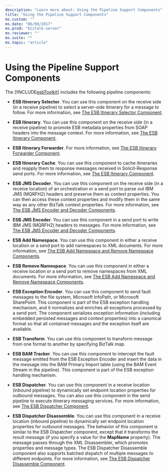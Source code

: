 ```yaml
---
description: "Learn more about: Using the Pipeline Support Components"
title: "Using the Pipeline Support Components"
ms.custom: ""
ms.date: "06/08/2017"
ms.prod: "biztalk-server"
ms.reviewer: ""
ms.suite: ""
ms.topic: "article"
---
```

# Using the Pipeline Support Components
The [!INCLUDE[esbToolkit](../includes/esbtoolkit-md.md)] includes the following pipeline components:  
  
-   **ESB Itinerary Selector**. You can use this component on the receive side (in a receive pipeline) to select a server-side itinerary for a message to follow. For more information, see [The ESB Itinerary Selector Component](../esb-toolkit/the-esb-itinerary-selector-component.md).  
  
-   **ESB Itinerary**. You can use this component on the receive side (in a receive pipeline) to promote ESB metadata properties from SOAP headers into the message context. For more information, see [The ESB Itinerary Component](../esb-toolkit/the-esb-itinerary-component.md).  
  
-   **ESB Itinerary Forwarder**. For more information, see [The ESB Itinerary Forwarder Component](../esb-toolkit/the-esb-itinerary-forwarder-component.md).  
  
-   **ESB Itinerary Cache**. You can use this component to cache itineraries and reapply them to response messages received in Solicit-Response send ports. For more information, see [The ESB Itinerary Component](../esb-toolkit/the-esb-itinerary-component.md).  
  
-   **ESB JMS Decoder**. You can use this component on the receive side (in a receive location) of an orchestration or a send port to parse out IBM JMS (MQRFH2) headers and preserve them as context properties. You can then access these context properties and modify them in the same way as any other BizTalk context properties. For more information, see [The ESB JMS Encoder and Decoder Components](../esb-toolkit/the-esb-jms-encoder-and-decoder-components.md).  
  
-   **ESB JMS Encoder**. You can use this component in a send port to write IBM JMS (MQRFH2) headers to messages. For more information, see [The ESB JMS Encoder and Decoder Components](../esb-toolkit/the-esb-jms-encoder-and-decoder-components.md).  
  
-   **ESB Add Namespace**. You can use this component in either a receive location or a send port to add namespaces to XML documents. For more information, see [The ESB Add Namespace and Remove Namespace Components](../esb-toolkit/the-esb-add-namespace-and-remove-namespace-components.md).  
  
-   **ESB Remove Namespace**. You can use this component in either a receive location or a send port to remove namespaces from XML documents. For more information, see [The ESB Add Namespace and Remove Namespace Components](../esb-toolkit/the-esb-add-namespace-and-remove-namespace-components.md).  
  
-   **ESB Exception Encoder**. You can use this component to send fault messages to the file system, Microsoft InfoPath, or Microsoft SharePoint. This component is part of the ESB exception handling mechanism, and it normalizes and enriches all exceptions processed by a send port. The component serializes exception information (including embedded persisted messages and context properties) into a canonical format so that all contained messages and the exception itself are available.  
  
-   **ESB Transform**. You can use this component to transform message from one format to another by specifying BizTalk map.  
  
-   **ESB BAM Tracker**. You can use this component to intercept the fault message emitted from the ESB Exception Encoder and insert the data in the message into the BAM Primary Import table (using the BAM Event Stream in the pipeline). This component is part of the ESB exception handling mechanism.  
  
-   **ESB Dispatcher**. You can use this component in a receive location (inbound pipeline) to dynamically set endpoint location properties for outbound messages. You can also use this component in the send pipeline to execute itinerary messaging services. For more information, see [The ESB Dispatcher Component](../esb-toolkit/the-esb-dispatcher-component.md).  
  
-   **ESB Dispatcher Disassemble**. You can use this component in a receive location (inbound pipeline) to dynamically set endpoint location properties for outbound messages. The behavior of this component is similar to the ESB Dispatcher component, except that it transforms the result message (if you specify a value for the **MapName** property). The message passes through the XML Disassembler, which promotes properties and message types. The ESB Dispatcher Disassemble component also supports batched dispatch of multiple messages to different endpoints. For more information, see [The ESB Dispatcher Disassemble Component](../esb-toolkit/the-esb-dispatcher-disassemble-component.md).
